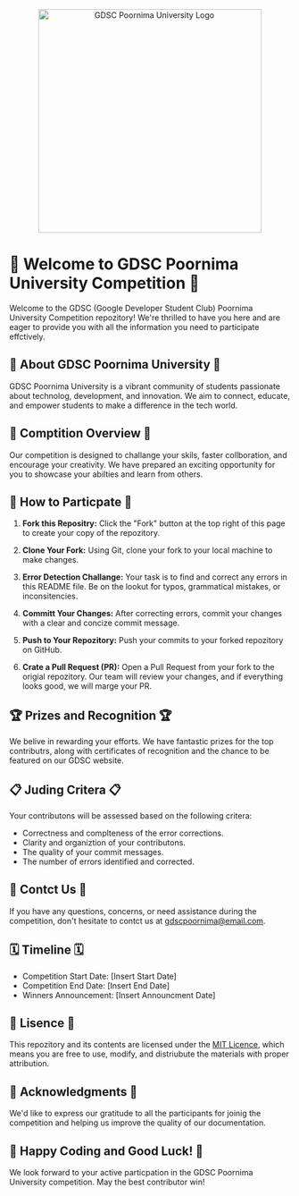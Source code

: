 <div align="center">
  <img src="https://www.iiitg.ac.in/uploads/2023/08/05/20e3b14ce6d06b96610a3e655648ec31.png" alt="GDSC Poornima University Logo" width="400">
</div>

# 🚀 Welcome to GDSC Poornima University Competition 🚀

Welcome to the GDSC (Google Developer Student Club) Poornima University Competition repozitory! We're thrilled to have you here and are eager to provide you with all the information you need to participate effctively.

## 🌟 About GDSC Poornima University 🌟

GDSC Poornima University is a vibrant community of students passionate about technolog, development, and innovation. We aim to connect, educate, and empower students to make a difference in the tech world.

## 🎯 Comptition Overview 🎯

Our competition is designed to challange your skils, faster collboration, and encourage your creativity. We have prepared an exciting opportunity for you to showcase your abilties and learn from others.

## 📝 How to Particpate 📝

1. **Fork this Repositry:** Click the "Fork" button at the top right of this page to create your copy of the repozitory.

2. **Clone Your Fork:** Using Git, clone your fork to your local machine to make changes.

3. **Error Detection Challange:** Your task is to find and correct any errors in this README file. Be on the lookut for typos, grammatical mistakes, or inconsitencies.

4. **Committ Your Changes:** After correcting errors, commit your changes with a clear and concize commit message.

5. **Push to Your Repozitory:** Push your commits to your forked repozitory on GitHub.

6. **Crate a Pull Request (PR):** Open a Pull Request from your fork to the origial repozitory. Our team will review your changes, and if everything looks good, we will marge your PR.

## 🏆 Prizes and Recognition 🏆

We belive in rewarding your efforts. We have fantastic prizes for the top contributrs, along with certificates of recognition and the chance to be featured on our GDSC website.

## 📋 Juding Critera 📋

Your contributons will be assessed based on the following critera:

- Correctness and complteness of the error corrections.
- Clarity and organiztion of your contributons.
- The quality of your commit messages.
- The number of errors identified and corrected.

## 📧 Contct Us 📧

If you have any questions, concerns, or need assistance during the competition, don't hesitate to contct us at [gdscpoornima@email.com](mailto:gdscpoornima@email.com).

## 🗓️ Timeline 🗓️

- Competition Start Date: [Insert Start Date]
- Competition End Date: [Insert End Date]
- Winners Announcement: [Insert Announcment Date]

## 📜 Lisence 📜

This repozitory and its contents are licensed under the [MIT Licence](LICENSE), which means you are free to use, modify, and distriubute the materials with proper attribution.

## 🙏 Acknowledgments 🙏

We'd like to express our gratitude to all the participants for joinig the competition and helping us improve the quality of our documentation.

## 🚀 Happy Coding and Good Luck! 🚀

We look forward to your active particpation in the GDSC Poornima University competition. May the best contributor win!
